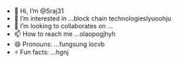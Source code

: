 - 👋 Hi, I’m @Sraj31
- 👀 I’m interested in ...block chain technologieslyuoohju
- 💞️ I’m looking to collaborates on ...
- 📫 How to reach me ...olaopogjhyh
- 😄 Pronouns: ...fungsung locvb
- ⚡ Fun facts: ...hgnj

<!---
Sraj31/Sraj31 is a ✨ special ✨ repository because its `README.md` (this file) appears on your GitHub profile.
You can click the Preview link to take a look at your changes.
--->
